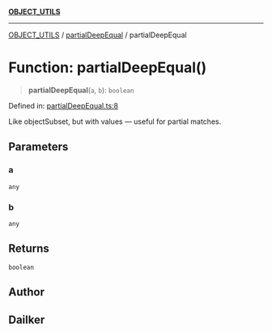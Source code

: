 [**OBJECT_UTILS**](../../README.md)

***

[OBJECT_UTILS](../../README.md) / [partialDeepEqual](../README.md) / partialDeepEqual

# Function: partialDeepEqual()

> **partialDeepEqual**(`a`, `b`): `boolean`

Defined in: [partialDeepEqual.ts:8](https://github.com/dailker/everyutil/blob/0531b9744e97cf76b2fb0fb9c6a72c61ec9e2b23/src/object/partialDeepEqual.ts#L8)

Like objectSubset, but with values — useful for partial matches.

## Parameters

### a

`any`

### b

`any`

## Returns

`boolean`

## Author

## Dailker

